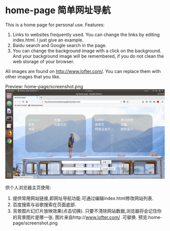 # home-page 简单网址导航
This is a home page for personal use. Features:
1. Links to websites frequently used. You can change the links by editing index.html. I just give an example.
2. Baidu search and Google search in the page.
3. You can change the background image with a click on the background. And your background image will be remembered, 
if you do not clean the web storage of your browser.

All images are found on http://www.lofter.com/. You can replace them with other images that you like.

Preview:
 home-page/screenshot.png 
<img src='https://github.com/esperandote/home-page/blob/master/screenshot.png' />

供个人浏览器主页使用:
1. 提供常用网站链接,即网址导航功能.可通过编辑index.html修改网站列表.
2. 百度搜索与谷歌搜索在页面底部.
3. 背景图片幻灯片放映效果(点击切换). 只要不清除网站数据,浏览器将会记住你的背景图片是哪一张.
图片来自http://www.lofter.com/ .可替换.
预览:home-page/screenshot.png
